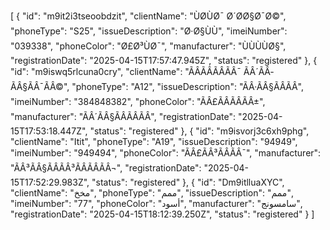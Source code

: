 [
  {
    "id": "m9it2i3tseoobdzit",
    "clientName": "ÙØ­ÙØ¯ Ø´Ø­Ø§Ø¯Ø©",
    "phoneType": "S25",
    "issueDescription": "Ø·Ø§ÙÙ",
    "imeiNumber": "039338",
    "phoneColor": "Ø£Ø³ÙØ¯",
    "manufacturer": "ÙÙÙÙØ§",
    "registrationDate": "2025-04-15T17:57:47.945Z",
    "status": "registered"
  },
  {
    "id": "m9iswq5rlcuna0cry",
    "clientName": "ÃÂÃÂ­ÃÂÃÂ¯ ÃÂ´ÃÂ­ÃÂ§ÃÂ¯ÃÂ©",
    "phoneType": "A12",
    "issueDescription": "ÃÂ·ÃÂ§ÃÂÃÂ",
    "imeiNumber": "384848382",
    "phoneColor": "ÃÂ£ÃÂ­ÃÂÃÂ±",
    "manufacturer": "ÃÂ´ÃÂ§ÃÂÃÂÃÂ",
    "registrationDate": "2025-04-15T17:53:18.447Z",
    "status": "registered"
  },
  {
    "id": "m9isvorj3c6xh9phg",
    "clientName": "Itit",
    "phoneType": "A19",
    "issueDescription": "94949",
    "imeiNumber": "949494",
    "phoneColor": "ÃÂ£ÃÂ³ÃÂÃÂ¯",
    "manufacturer": "ÃÂ³ÃÂ§ÃÂÃÂ³ÃÂÃÂÃÂ¬",
    "registrationDate": "2025-04-15T17:52:29.983Z",
    "status": "registered"
  },
  {
    "id": "Dm9itlluaXYC",
    "clientName": "مخخ",
    "phoneType": "ممم",
    "issueDescription": "ممم",
    "imeiNumber": "77",
    "phoneColor": "أسود",
    "manufacturer": "سامسونج",
    "registrationDate": "2025-04-15T18:12:39.250Z",
    "status": "registered"
  }
]